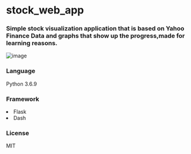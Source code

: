 # stock_web_app

<h3>Simple stock visualization application that is based on Yahoo Finance Data and graphs that show up the progress,made for learning reasons.</h3>

![image](https://user-images.githubusercontent.com/16444615/125167674-6a5b7280-e1aa-11eb-90f6-6600b5bed552.png)

<h3>Language</h3>
Python 3.6.9

<h3>Framework</h3>
<li>Flask</li>
<li>Dash</li>

<h3>License</h3>
ΜΙΤ

